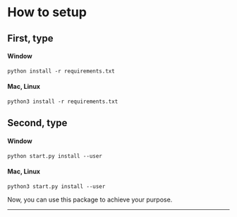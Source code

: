 # How to setup

## First, type
#### Window
```
python install -r requirements.txt
```
#### Mac, Linux
```
python3 install -r requirements.txt
```

## Second, type
#### Window
```
python start.py install --user
```
#### Mac, Linux
```
python3 start.py install --user
```

Now, you can use this package to achieve your purpose.

---